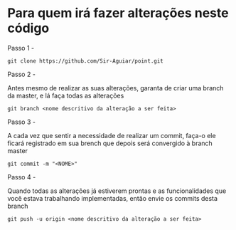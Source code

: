 # Para quem irá fazer alterações neste código

Passo 1 -

`git clone https://github.com/Sir-Aguiar/point.git`

Passo 2 -

Antes mesmo de realizar as suas alterações, garanta de criar uma branch da master, e lá faça todas as alterações

`git branch <nome descritivo da alteração a ser feita>`

Passo 3 -

A cada vez que sentir a necessidade de realizar um commit, faça-o ele ficará registrado em sua brench que depois será convergido à branch master

`git commit -m "<NOME>"`

Passo 4 -

Quando todas as alterações já estiverem prontas e as funcionalidades que você estava trabalhando implementadas, então envie os commits desta branch

`git push -u origin <nome descritivo da alteração a ser feita>`